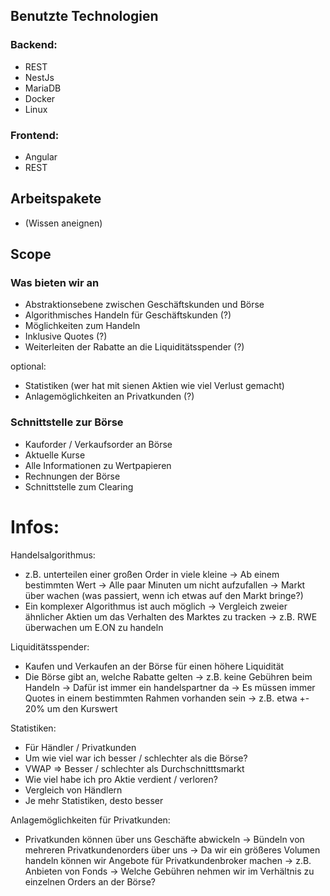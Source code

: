 ## Benutzte Technologien

### Backend: 
- REST
- NestJs
- MariaDB
- Docker
- Linux

### Frontend:
- Angular
- REST

## Arbeitspakete
- (Wissen aneignen)

## Scope
### Was bieten wir an
- Abstraktionsebene zwischen Geschäftskunden und Börse
- Algorithmisches Handeln für Geschäftskunden (?)
- Möglichkeiten zum Handeln
- Inklusive Quotes (?)
- Weiterleiten der Rabatte an die Liquiditätsspender (?)


optional:
- Statistiken (wer hat mit sienen Aktien wie viel Verlust gemacht)
- Anlagemöglichkeiten an Privatkunden (?)

### Schnittstelle zur Börse
- Kauforder / Verkaufsorder an Börse
- Aktuelle Kurse
- Alle Informationen zu Wertpapieren
- Rechnungen der Börse
- Schnittstelle zum Clearing

# Infos:
Handelsalgorithmus:
- z.B. unterteilen einer großen Order in viele kleine
-> Ab einem bestimmten Wert
-> Alle paar Minuten um nicht aufzufallen
-> Markt über wachen (was passiert, wenn ich etwas auf den Markt bringe?)
- Ein komplexer Algorithmus ist auch möglich
-> Vergleich zweier ähnlicher Aktien um das Verhalten des Marktes zu tracken
   -> z.B. RWE überwachen um E.ON zu handeln

Liquiditätsspender:
- Kaufen und Verkaufen an der Börse für einen höhere Liquidität
- Die Börse gibt an, welche Rabatte gelten
-> z.B. keine Gebühren beim Handeln
   -> Dafür ist immer ein handelspartner da
-> Es müssen immer Quotes in einem bestimmten Rahmen vorhanden sein
-> z.B. etwa +- 20% um den Kurswert

Statistiken:
- Für Händler / Privatkunden
- Um wie viel war ich besser / schlechter als die Börse?
- VWAP => Besser / schlechter als Durchschnitttsmarkt
- Wie viel habe ich pro Aktie verdient / verloren?
- Vergleich von Händlern
- Je mehr Statistiken, desto besser

Anlagemöglichkeiten für Privatkunden:
- Privatkunden können über uns Geschäfte abwickeln
-> Bündeln von mehreren Privatkundenorders über uns
-> Da wir ein größeres Volumen handeln können wir Angebote für Privatkundenbroker machen
-> z.B. Anbieten von Fonds
-> Welche Gebühren nehmen wir im Verhältnis zu einzelnen Orders an der Börse?

